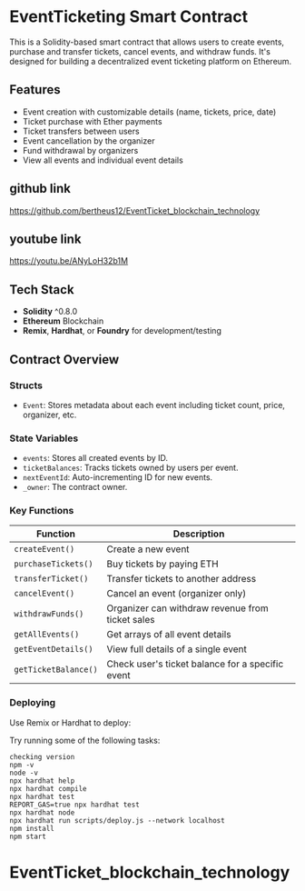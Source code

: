 
#  EventTicketing Smart Contract

This is a Solidity-based smart contract that allows users to create events, purchase and transfer tickets, cancel events, and withdraw funds. It's designed for building a decentralized event ticketing platform on Ethereum.

##  Features

- Event creation with customizable details (name, tickets, price, date)
- Ticket purchase with Ether payments
-  Ticket transfers between users
-  Event cancellation by the organizer
-  Fund withdrawal by organizers
-  View all events and individual event details

## github link  
https://github.com/bertheus12/EventTicket_blockchain_technology

## youtube link 
https://youtu.be/ANyLoH32b1M
##  Tech Stack

- **Solidity** ^0.8.0
- **Ethereum** Blockchain
- **Remix**, **Hardhat**, or **Foundry** for development/testing

##  Contract Overview

### Structs

- `Event`: Stores metadata about each event including ticket count, price, organizer, etc.

### State Variables

- `events`: Stores all created events by ID.
- `ticketBalances`: Tracks tickets owned by users per event.
- `nextEventId`: Auto-incrementing ID for new events.
- `_owner`: The contract owner.

### Key Functions

| Function | Description |
|----------|-------------|
| `createEvent()` | Create a new event |
| `purchaseTickets()` | Buy tickets by paying ETH |
| `transferTicket()` | Transfer tickets to another address |
| `cancelEvent()` | Cancel an event (organizer only) |
| `withdrawFunds()` | Organizer can withdraw revenue from ticket sales |
| `getAllEvents()` | Get arrays of all event details |
| `getEventDetails()` | View full details of a single event |
| `getTicketBalance()` | Check user's ticket balance for a specific event |

### Deploying

Use Remix or Hardhat to deploy:

Try running some of the following tasks:

```shell
checking version 
npm -v
node -v
npx hardhat help
npx hardhat compile
npx hardhat test
REPORT_GAS=true npx hardhat test
npx hardhat node
npx hardhat run scripts/deploy.js --network localhost
npm install
npm start

```
# EventTicket_blockchain_technology
